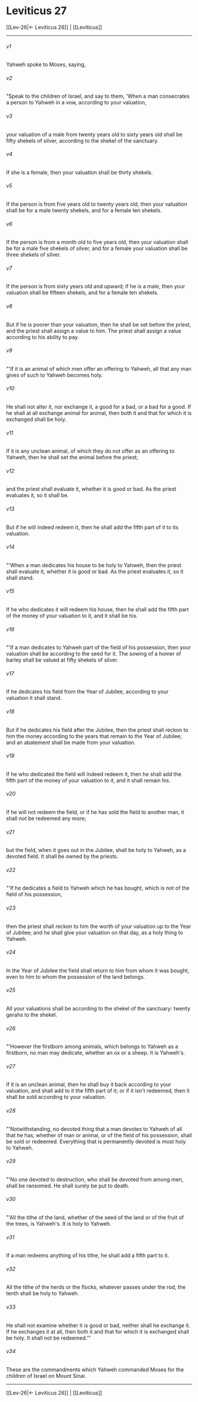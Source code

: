 # Leviticus 27

[[Lev-26|← Leviticus 26]] | [[Leviticus]]
***



###### v1 
Yahweh spoke to Moses, saying, 

###### v2 
"Speak to the children of Israel, and say to them, 'When a man consecrates a person to Yahweh in a vow, according to your valuation, 

###### v3 
your valuation of a male from twenty years old to sixty years old shall be fifty shekels of silver, according to the shekel of the sanctuary. 

###### v4 
If she is a female, then your valuation shall be thirty shekels. 

###### v5 
If the person is from five years old to twenty years old, then your valuation shall be for a male twenty shekels, and for a female ten shekels. 

###### v6 
If the person is from a month old to five years old, then your valuation shall be for a male five shekels of silver, and for a female your valuation shall be three shekels of silver. 

###### v7 
If the person is from sixty years old and upward; if he is a male, then your valuation shall be fifteen shekels, and for a female ten shekels. 

###### v8 
But if he is poorer than your valuation, then he shall be set before the priest, and the priest shall assign a value to him. The priest shall assign a value according to his ability to pay. 

###### v9 
"'If it is an animal of which men offer an offering to Yahweh, all that any man gives of such to Yahweh becomes holy. 

###### v10 
He shall not alter it, nor exchange it, a good for a bad, or a bad for a good. If he shall at all exchange animal for animal, then both it and that for which it is exchanged shall be holy. 

###### v11 
If it is any unclean animal, of which they do not offer as an offering to Yahweh, then he shall set the animal before the priest; 

###### v12 
and the priest shall evaluate it, whether it is good or bad. As the priest evaluates it, so it shall be. 

###### v13 
But if he will indeed redeem it, then he shall add the fifth part of it to its valuation. 

###### v14 
"'When a man dedicates his house to be holy to Yahweh, then the priest shall evaluate it, whether it is good or bad. As the priest evaluates it, so it shall stand. 

###### v15 
If he who dedicates it will redeem his house, then he shall add the fifth part of the money of your valuation to it, and it shall be his. 

###### v16 
"'If a man dedicates to Yahweh part of the field of his possession, then your valuation shall be according to the seed for it. The sowing of a homer of barley shall be valued at fifty shekels of silver. 

###### v17 
If he dedicates his field from the Year of Jubilee, according to your valuation it shall stand. 

###### v18 
But if he dedicates his field after the Jubilee, then the priest shall reckon to him the money according to the years that remain to the Year of Jubilee; and an abatement shall be made from your valuation. 

###### v19 
If he who dedicated the field will indeed redeem it, then he shall add the fifth part of the money of your valuation to it, and it shall remain his. 

###### v20 
If he will not redeem the field, or if he has sold the field to another man, it shall not be redeemed any more; 

###### v21 
but the field, when it goes out in the Jubilee, shall be holy to Yahweh, as a devoted field. It shall be owned by the priests. 

###### v22 
"'If he dedicates a field to Yahweh which he has bought, which is not of the field of his possession, 

###### v23 
then the priest shall reckon to him the worth of your valuation up to the Year of Jubilee; and he shall give your valuation on that day, as a holy thing to Yahweh. 

###### v24 
In the Year of Jubilee the field shall return to him from whom it was bought, even to him to whom the possession of the land belongs. 

###### v25 
All your valuations shall be according to the shekel of the sanctuary: twenty gerahs to the shekel. 

###### v26 
"'However the firstborn among animals, which belongs to Yahweh as a firstborn, no man may dedicate, whether an ox or a sheep. It is Yahweh's. 

###### v27 
If it is an unclean animal, then he shall buy it back according to your valuation, and shall add to it the fifth part of it; or if it isn't redeemed, then it shall be sold according to your valuation. 

###### v28 
"'Notwithstanding, no devoted thing that a man devotes to Yahweh of all that he has, whether of man or animal, or of the field of his possession, shall be sold or redeemed. Everything that is permanently devoted is most holy to Yahweh. 

###### v29 
"'No one devoted to destruction, who shall be devoted from among men, shall be ransomed. He shall surely be put to death. 

###### v30 
"'All the tithe of the land, whether of the seed of the land or of the fruit of the trees, is Yahweh's. It is holy to Yahweh. 

###### v31 
If a man redeems anything of his tithe, he shall add a fifth part to it. 

###### v32 
All the tithe of the herds or the flocks, whatever passes under the rod, the tenth shall be holy to Yahweh. 

###### v33 
He shall not examine whether it is good or bad, neither shall he exchange it. If he exchanges it at all, then both it and that for which it is exchanged shall be holy. It shall not be redeemed.'" 

###### v34 
These are the commandments which Yahweh commanded Moses for the children of Israel on Mount Sinai.

***
[[Lev-26|← Leviticus 26]] | [[Leviticus]]
